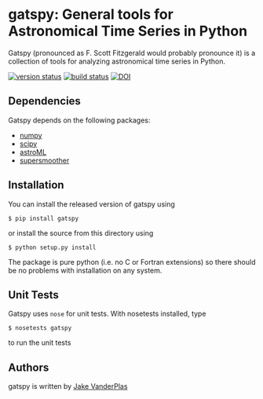 gatspy: General tools for Astronomical Time Series in Python
============================================================

Gatspy (pronounced as F. Scott Fitzgerald would probably pronounce it)
is a collection of tools for analyzing astronomical time series in Python.

[![version status](https://pypip.in/v/gatspy/badge.png)](https://pypi.python.org/pypi/gatspy)
[![build status](https://travis-ci.org/astroml/gatspy.png?branch=master)](https://travis-ci.org/astroml/gatspy)
[![DOI](https://zenodo.org/badge/doi/10.5281/zenodo.14833.svg)](http://dx.doi.org/10.5281/zenodo.14833)

Dependencies
------------
Gatspy depends on the following packages:

- [numpy](http://numpy.org)
- [scipy](http://scipy.org)
- [astroML](http://astroML.org)
- [supersmoother](http://github.com/jakevdp/supersmoother)

Installation
------------
You can install the released version of gatspy using

    $ pip install gatspy

or install the source from this directory using

    $ python setup.py install

The package is pure python (i.e. no C or Fortran extensions) so there should be no problems with installation on any system.


Unit Tests
----------
Gatspy uses ``nose`` for unit tests. With nosetests installed, type

    $ nosetests gatspy

to run the unit tests

Authors
-------
gatspy is written by [Jake VanderPlas](http://www.vanderplas.com)